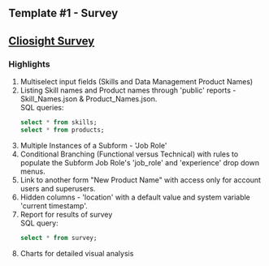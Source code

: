 Template #1 - Survey 
-------------------------
## [Cliosight Survey](https://app.cliosight.com/app/forms/221/show/public?noNavbar=true)   

### Highlights      
1. Multiselect input fields (Skills and Data Management Product Names)
2. Listing Skill names and Product names through 'public' reports - Skill_Names.json & Product_Names.json.    
   SQL queries:
   ``` sql
   select * from skills;     
   select * from products;
   ```
3. Multiple Instances of a Subform - 'Job Role'      
4. Conditional Branching (Functional versus Technical) with rules to populate the Subform Job Role's 'job_role' and 'experience' drop down menus.       
5. Link to another form "New Product Name" with access only for account users and superusers.
6. Hidden columns - 'location' with a default value and system variable 'current timestamp'.
7. Report for results of survey        
   SQL query:
   ``` sql
   select * from survey;     
   ```
8. Charts for detailed visual analysis

